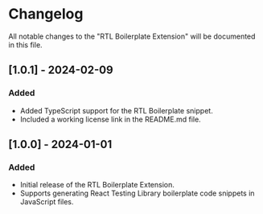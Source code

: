 # Changelog

All notable changes to the "RTL Boilerplate Extension" will be documented in this file.

## [1.0.1] - 2024-02-09

### Added

- Added TypeScript support for the RTL Boilerplate snippet.
- Included a working license link in the README.md file.

## [1.0.0] - 2024-01-01

### Added

- Initial release of the RTL Boilerplate Extension.
- Supports generating React Testing Library boilerplate code snippets in JavaScript files.
